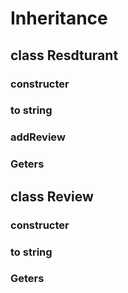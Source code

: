 # Inheritance
## class Resdturant

### constructer
### to string
### addReview
### Geters

## class Review

### constructer
### to string
### Geters